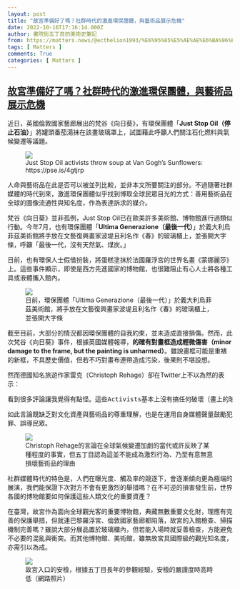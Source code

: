 ```yaml
---
layout: post
title: "故宮準備好了嗎？社群時代的激進環保團體，與藝術品展示危機"
date: 2022-10-16T17:16:14.000Z
author: 書院街五丁目的美術史筆記
from: https://matters.news/@ecthelion1993/%E6%95%85%E5%AE%AE%E6%BA%96%E5%82%99%E5%A5%BD%E4%BA%86%E5%97%8E-%E7%A4%BE%E7%BE%A4%E6%99%82%E4%BB%A3%E7%9A%84%E6%BF%80%E9%80%B2%E7%92%B0%E4%BF%9D%E5%9C%98%E9%AB%94-%E8%88%87%E8%97%9D%E8%A1%93%E5%93%81%E5%B1%95%E7%A4%BA%E5%8D%B1%E6%A9%9F-bafyreiebvyt6xcfduckjz3q25wlkwqk2mnmiqlf2t5a7upm76paaonlox4
tags: [ Matters ]
comments: True
categories: [ Matters ]
---
```

<!--1665940574000-->
[故宮準備好了嗎？社群時代的激進環保團體，與藝術品展示危機](https://matters.news/@ecthelion1993/%E6%95%85%E5%AE%AE%E6%BA%96%E5%82%99%E5%A5%BD%E4%BA%86%E5%97%8E-%E7%A4%BE%E7%BE%A4%E6%99%82%E4%BB%A3%E7%9A%84%E6%BF%80%E9%80%B2%E7%92%B0%E4%BF%9D%E5%9C%98%E9%AB%94-%E8%88%87%E8%97%9D%E8%A1%93%E5%93%81%E5%B1%95%E7%A4%BA%E5%8D%B1%E6%A9%9F-bafyreiebvyt6xcfduckjz3q25wlkwqk2mnmiqlf2t5a7upm76paaonlox4)
------

<div>
<p>近日，英國倫敦國家藝廊展出的梵谷《向日葵》，有環保團體「<strong>Just Stop Oil（停止石油）</strong>」將罐頭番茄湯抹在該畫玻璃罩上，試圖藉此呼籲人們關注石化燃料與氣候變遷等議題。</p><figure class="image"><img src="https://assets.matters.news/embed/4c599776-3bd3-4e6f-977d-f042776b59e9.jpeg" data-asset-id="4c599776-3bd3-4e6f-977d-f042776b59e9" referrerpolicy="no-referrer"><figcaption><span>Just Stop Oil activists throw soup at Van Gogh’s Sunflowers: https://pse.is/4gtjrp</span></figcaption></figure><p>人命與藝術品在此是否可以被並列比較，並非本文所要關注的部分。不過隨著社群媒體的時代到來，激進環保團體似乎找到博取全球民眾目光的方式：善用藝術品在全球的圖像流通性與知名度，作為表達訴求的媒介。</p><p>梵谷《向日葵》並非孤例，Just Stop Oil已在歐美許多美術館、博物館進行過類似行動。今年7月，也有環保團體「<strong>Ultima Generazione（最後一代）</strong>」於義大利烏菲茲美術館將手放在文藝復興畫家波堤且利名作《春》的玻璃櫃上，並張開大字條，呼籲「最後一代，沒有天然氣、煤炭。」</p><p>日前，也有環保人士假借扮裝，將蛋糕塗抹於法國羅浮宮的世界名畫《蒙娜麗莎》上。這些事件顯示，即使是西方先進國家的博物館，也很難阻止有心人士將各種工具或液體攜入館內。</p><figure class="image"><img src="https://assets.matters.news/embed/fbf2c1c3-96ab-4a0b-98fe-e58d4c23a2ed.jpeg" data-asset-id="fbf2c1c3-96ab-4a0b-98fe-e58d4c23a2ed" referrerpolicy="no-referrer"><figcaption><span>日前，環保團體「Ultima Generazione（最後一代）」於義大利烏菲茲美術館，將手放在文藝復興畫家波堤且利名作《春》的玻璃櫃上，並張開大字條</span></figcaption></figure><p>截至目前，大部分的情況都因環保團體的自我約束，並未造成直接損傷。然而，此次梵谷《向日葵》事件，根據英國媒體報導，<strong>的確有對畫框造成輕微傷害（minor damage to the frame, but the painting is unharmed）</strong>。雖說畫框可能是重裱的新框，不具歷史價值，但若不巧對畫布連帶造成污染，後果則不堪設想。</p><p>然而德國知名旅遊作家雷克（Christoph Rehage）卻在Twitter上不以為然的表示：</p><pre class="ql-syntax" spellcheck="false">看到很多評論讓我覺得有點怪。這些Activists基本上沒有搞任何破壞（畫上的玻璃罩擦一擦就可以了），你們反而覺得很生氣，有的人還把”恐怖分子”這種詞兒拿出來說。大家是不是有點太順民了？</pre><p>如此言論既缺乏對文化資產與藝術品的尊重理解，也是在運用自身媒體聲量鼓勵犯罪、誤導民眾。</p><figure class="image"><img src="https://assets.matters.news/embed/b3bab53d-5ef8-4478-bafe-c8553869d472.jpeg" data-asset-id="b3bab53d-5ef8-4478-bafe-c8553869d472" referrerpolicy="no-referrer"><figcaption><span>Christoph Rehage的言論在全球氣候變遷加劇的當代或許反映了某種程度的事實，但五丁目認為這並不能成為激烈行為、乃至有意無意損壞藝術品的理由</span></figcaption></figure><p>社群媒體時代的特色是，人們在曝光度、觸及率的競逐下，會逐漸傾向更為極端的展演，我們能保證下次對方不會有更激烈的舉措嗎？在不可逆的損害發生前，世界各國的博物館要如何保護這些人類文化的重要資產？</p><p>在臺灣，故宮作為面向全球觀光客的重要博物館，典藏無數重要文化財，理應有完善的保護舉措，但就連巴黎羅浮宮、倫敦國家藝廊都陷落，故宮的入館檢查、掃描機制完善嗎？雖說大部分展品置於玻璃櫃內，但若能入場時就妥善檢查，方能避免不必要的混亂與衝突。而其他博物館、美術館，雖無故宮具國際級的觀光知名度，亦需引以為戒。</p><figure class="image"><img src="https://assets.matters.news/embed/89cbdf30-a6d7-448a-9003-4009deedc9c0.jpeg" data-asset-id="89cbdf30-a6d7-448a-9003-4009deedc9c0" referrerpolicy="no-referrer"><figcaption><span>故宮入口的安檢，根據五丁目長年的參觀經驗，安檢的嚴謹度時高時低（網路照片）</span></figcaption></figure><p><br></p>
</div>

